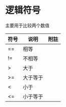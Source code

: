 # 逻辑符号

主要用于比较两个数值


| 符号 | 说明 | 附註 |
|--- | --- | --- |
| == | 相等 |
| != | 不相等 |
| > | 大于 |
| >= | 大于等于 |
| < | 小于 |
| <= | 小于等于 |



